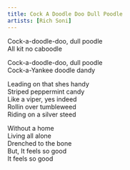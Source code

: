 ```yaml
---
title: Cock A Doodle Doo Dull Poodle
artists: [Rich Soni]
---
```


Cock-a-doodle-doo, dull poodle  
All kit no caboodle  

Cock-a-doodle-doo, dull poodle  
Cock-a-Yankee doodle dandy  

Leading on that shes handy  
Striped peppermint candy  
Like a viper, yes indeed  
Rollin over tumbleweed  
Riding on a silver steed  

Without a home  
Living all alone  
Drenched to the bone  
But, It feels so good  
It feels so good  
